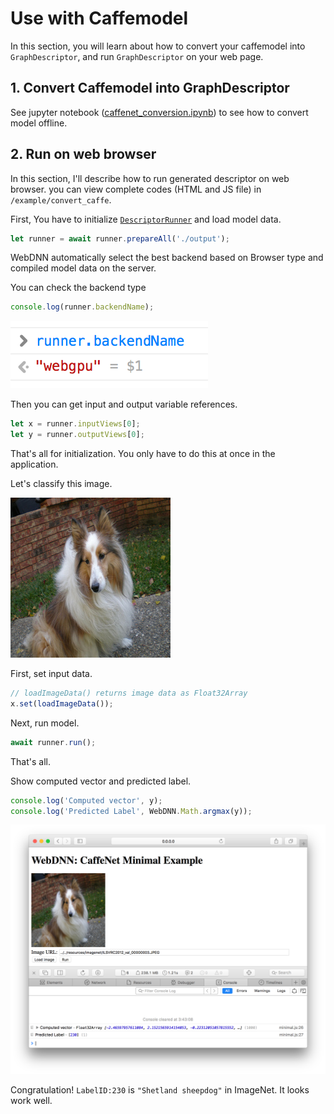 # Use with Caffemodel

In this section, you will learn about how to convert your caffemodel
into `GraphDescriptor`, and run `GraphDescriptor` on your web page.

## 1. Convert Caffemodel into GraphDescriptor

See jupyter notebook ([caffenet_conversion.ipynb](https://github.com/mil-tokyo/mil-web-dnn/blob/master/example/convert_caffe/caffenet_conversion.ipynb)) to see how to convert model offline.

## 2. Run on web browser

In this section, I'll describe how to run generated descriptor on web browser. 
you can view complete codes (HTML and JS file) in `/example/convert_caffe`.

First, You have to initialize [`DescriptorRunner`](../api_reference/descriptor_runner/interfaces/webdnn.dnndescriptorrunner.html) 
and load model data.

```js
let runner = await runner.prepareAll('./output');
```

WebDNN automatically select the best backend based on Browser type and 
compiled model data on the server.

You can check the backend type

```js
console.log(runner.backendName);
```

![backend](../_static/tutorial/check_backend.png)

Then you can get input and output variable references.

```js
let x = runner.inputViews[0];
let y = runner.outputViews[0];
```

That's all for initialization. You only have to do this at once in the application.

Let's classify this image.

![sample image](../_static/tutorial/sample_image.jpeg)

First, set input data.

```js
// loadImageData() returns image data as Float32Array
x.set(loadImageData());
```

Next, run model.

```js
await runner.run();
```

That's all.

Show computed vector and predicted label.

```js
console.log('Computed vector', y);
console.log('Predicted Label', WebDNN.Math.argmax(y));
```

![result](../_static/tutorial/result.png)

Congratulation! `LabelID:230` is `"Shetland sheepdog"` in ImageNet. It looks work well.
